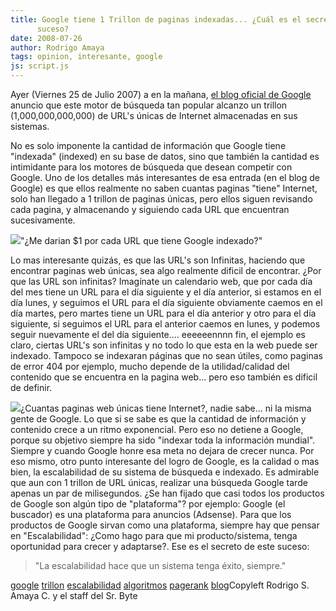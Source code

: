 ```yaml
---
title: Google tiene 1 Trillon de paginas indexadas... ¿Cuál es el secreto de este
      suceso?
date: 2008-07-26
author: Rodrigo Amaya
tags: opinion, interesante, google
js: script.js
---
```


Ayer (Viernes 25 de Julio 2007) a en la mañana, [el blog oficial de Google](http://googleblog.blogspot.com/2008/07/we-knew-web-was-big.html) anuncio que este motor de búsqueda tan popular alcanzo un trillon
      (1,000,000,000,000) de URL's únicas de Internet almacenadas en sus sistemas.

No es solo imponente la cantidad de información que Google tiene "indexada" (indexed) en
      su base de datos, sino que también la cantidad es intimidante para los motores de búsqueda que
      desean competir con Google. Uno de los detalles más interesantes de esa entrada (en el blog de
      Google) es que ellos realmente no saben cuantas paginas "tiene" Internet, solo han llegado a 1
      trillon de paginas únicas, pero ellos siguen revisando cada pagina, y almacenando y siguiendo
      cada URL que encuentran sucesivamente.

[![](http://bp0.blogger.com/_ayvorITawE4/SIvmZ4CMZlI/AAAAAAAAA8U/kUKoshAK5jQ/s400/trillion_dollars-795251.jpg)](http://bp0.blogger.com/_ayvorITawE4/SIvmZ4CMZlI/AAAAAAAAA8U/kUKoshAK5jQ/s1600-h/trillion_dollars-795251.jpg)"¿Me darian $1 por cada URL
      que tiene Google indexado?"

Lo mas
      interesante quizás, es que las URL's son Infinitas, haciendo que encontrar paginas web únicas,
      sea algo realmente dificil de encontrar.
¿Por que las URL son infinitas? Imagínate
      un calendario web, que por cada día del mes tiene un URL para el día siguiente y el día
      anterior, si estamos en el día lunes, y seguimos el URL para el día siguiente obviamente
      caemos en el día martes, pero martes tiene un URL para el día anterior y otro para el día
      siguiente, si seguimos el URL para el anterior caemos en lunes, y podemos seguir nuevamente el
      del día siguiente.... eeeeeennnn fin, el ejemplo es claro, ciertas URL's son infinitas y no
      todo lo que esta en la web puede ser indexado. Tampoco se indexaran páginas que no sean
      útiles, como paginas de error 404 por ejemplo, mucho depende de la utilidad/calidad del
      contenido que se encuentra en la pagina web... pero eso también es dificil de definir.

[![](http://lh5.ggpht.com/Ramayac/SIvlyyg-7eI/AAAAAAAAA8M/yoDkVph6L0w/google-logos.jpg)](http://lh5.ggpht.com/Ramayac/SIvlyyg-7eI/AAAAAAAAA8M/yoDkVph6L0w/google-logos.jpg)¿Cuantas paginas web únicas tiene Internet?, nadie sabe... ni la
      misma gente de Google. Lo que si se sabe es que la cantidad de información y contenido crece a
      un ritmo exponencial. Pero eso no detiene a Google, porque su objetivo siempre ha sido
      "indexar toda la información mundial". Siempre y cuando Google honre esa meta no dejara de
      crecer nunca.
Por eso mismo, otro punto interesante del logro de Google, es la
      calidad o mas bien, la escalabilidad de su sistema de búsqueda e indexado. Es admirable que
      aun con 1 trillon de URL únicas, realizar una búsqueda Google tarde apenas un par de
      milisegundos. ¿Se han fijado que casi todos los productos de Google son algún tipo de
      "plataforma"? por ejemplo: Google (el buscador) es una plataforma para anuncios (Adsense).
      Para que los productos de Google sirvan como una plataforma, siempre hay que pensar en
      "Escalabilidad": ¿Como hago para que mi producto/sistema, tenga oportunidad para crecer y
      adaptarse?.
Ese es el secreto de este suceso:
> "La escalabilidad hace que un sistema tenga éxito,
> siempre."

[google](http://www.blogalaxia.com/tags/google) [trillon](http://www.blogalaxia.com/tags/trillon) [escalabilidad](http://www.blogalaxia.com/tags/escalabilidad) [algoritmos](http://www.blogalaxia.com/tags/algoritmos) [pagerank](http://www.blogalaxia.com/tags/pagerank) [blog](http://www.blogalaxia.com/tags/blog)Copyleft Rodrigo S. Amaya C. y el staff del Sr.
      Byte